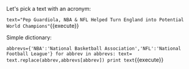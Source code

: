 
Let's pick a text with an acronym:

`text="Pep Guardiola, NBA & NFL Helped Turn England into Potential World Champions"`{{execute}}

Simple dictionary:

`abbrevs={'NBA':'National Basketball Association','NFL':'National Football League'}
for abbrev in abbrevs:
    text= text.replace(abbrev,abbrevs[abbrev])
print text`{{execute}}
